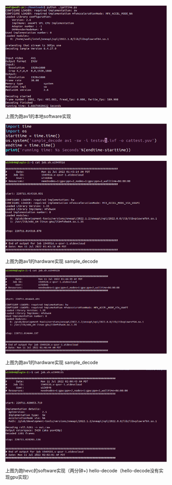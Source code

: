 ![image-20220711160206502](text.assets/image-20220711160206502.png)

上图为跑av1的本地software实现

![image-20220711160323722](text.assets/image-20220711160323722.png)

![image-20220711170911301](text.assets/image-20220711170911301.png)

上图为跑av1的hardware实现 sample_decode

![image-20220711164936473](text.assets/image-20220711164936473.png)

上图为跑av1的hardware实现 sample_decode



![image-20220711170554245](text.assets/image-20220711170554245.png)

上图为跑hevc的software实现（两分钟+) hello-decode（hello-decode没有实现gpu实现）

